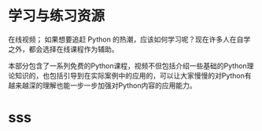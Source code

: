 # 学习与练习资源

在线视频；
如果想要追赶 Python 的热潮，应该如何学习呢？现在许多人在自学之外，都会选择在线课程作为辅助。

本部分包含了一系列免费的Python课程，视频不但包括介绍一些基础的Python理论知识的，也包括引导到在实际案例中的应用的，可以让大家慢慢的对Python有越来越深的理解也能一步一步加强对Python内容的应用能力。

# sss
